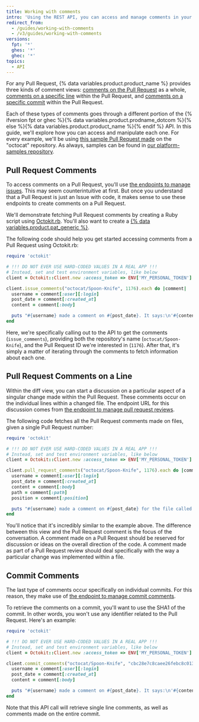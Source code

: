 ```yaml
---
title: Working with comments
intro: 'Using the REST API, you can access and manage comments in your pull requests, issues, or commits.'
redirect_from:
  - /guides/working-with-comments
  - /v3/guides/working-with-comments
versions:
  fpt: '*'
  ghes: '*'
  ghec: '*'
topics:
  - API
---
```




For any Pull Request, {% data variables.product.product_name %} provides three kinds of comment views:
[comments on the Pull Request](https://github.com/octocat/Spoon-Knife/pull/1176#issuecomment-24114792) as a whole, [comments on a specific line](https://github.com/octocat/Spoon-Knife/pull/1176#discussion_r6252889) within the Pull Request,
and [comments on a specific commit](https://github.com/octocat/Spoon-Knife/commit/cbc28e7c8caee26febc8c013b0adfb97a4edd96e#commitcomment-4049848) within the Pull Request.

Each of these types of comments goes through a different portion of the {% ifversion fpt or ghec %}{% data variables.product.prodname_dotcom %}{% else %}{% data variables.product.product_name %}{% endif %} API.
In this guide, we'll explore how you can access and manipulate each one. For every
example, we'll be using [this sample Pull Request made](https://github.com/octocat/Spoon-Knife/pull/1176) on the "octocat"
repository. As always, samples can be found in [our platform-samples repository](https://github.com/github/platform-samples/tree/master/api/ruby/working-with-comments).

## Pull Request Comments

To access comments on a Pull Request, you'll use [the endpoints to manage issues](/rest/issues#comments).
This may seem counterintuitive at first. But once you understand that a Pull
Request is just an Issue with code, it makes sense to use these endpoints to
create comments on a Pull Request.

We'll demonstrate fetching Pull Request comments by creating a Ruby script using
[Octokit.rb](https://github.com/octokit/octokit.rb). You'll also want to create a [{% data variables.product.pat_generic %}](/authentication/keeping-your-account-and-data-secure/creating-a-personal-access-token).

The following code should help you get started accessing comments from a Pull Request
using Octokit.rb:

``` ruby
require 'octokit'

# !!! DO NOT EVER USE HARD-CODED VALUES IN A REAL APP !!!
# Instead, set and test environment variables, like below
client = Octokit::Client.new :access_token => ENV['MY_PERSONAL_TOKEN']

client.issue_comments("octocat/Spoon-Knife", 1176).each do |comment|
  username = comment[:user][:login]
  post_date = comment[:created_at]
  content = comment[:body]

  puts "#{username} made a comment on #{post_date}. It says:\n'#{content}'\n"
end
```

Here, we're specifically calling out to the API to get the comments (`issue_comments`),
providing both the repository's name (`octocat/Spoon-Knife`), and the Pull Request ID
we're interested in (`1176`). After that, it's simply a matter of iterating through
the comments to fetch information about each one.

## Pull Request Comments on a Line

Within the diff view, you can start a discussion on a particular aspect of a singular
change made within the Pull Request. These comments occur on the individual lines
within a changed file. The endpoint URL for this discussion comes from [the endpoint to manage pull request reviews](/rest/pulls#comments).

The following code fetches all the Pull Request comments made on files, given a single Pull Request number:

``` ruby
require 'octokit'

# !!! DO NOT EVER USE HARD-CODED VALUES IN A REAL APP !!!
# Instead, set and test environment variables, like below
client = Octokit::Client.new :access_token => ENV['MY_PERSONAL_TOKEN']

client.pull_request_comments("octocat/Spoon-Knife", 1176).each do |comment|
  username = comment[:user][:login]
  post_date = comment[:created_at]
  content = comment[:body]
  path = comment[:path]
  position = comment[:position]

  puts "#{username} made a comment on #{post_date} for the file called #{path}, on line #{position}. It says:\n'#{content}'\n"
end
```

You'll notice that it's incredibly similar to the example above. The difference
between this view and the Pull Request comment is the focus of the conversation.
A comment made on a Pull Request should be reserved for discussion or ideas on
the overall direction of the code. A comment made as part of a Pull Request review should
deal specifically with the way a particular change was implemented within a file.

## Commit Comments

The last type of comments occur specifically on individual commits. For this reason,
they make use of [the endpoint to manage commit comments](/rest/commits#get-a-commit-comment).

To retrieve the comments on a commit, you'll want to use the SHA1 of the commit.
In other words, you won't use any identifier related to the Pull Request. Here's an example:

``` ruby
require 'octokit'

# !!! DO NOT EVER USE HARD-CODED VALUES IN A REAL APP !!!
# Instead, set and test environment variables, like below
client = Octokit::Client.new :access_token => ENV['MY_PERSONAL_TOKEN']

client.commit_comments("octocat/Spoon-Knife", "cbc28e7c8caee26febc8c013b0adfb97a4edd96e").each do |comment|
  username = comment[:user][:login]
  post_date = comment[:created_at]
  content = comment[:body]

  puts "#{username} made a comment on #{post_date}. It says:\n'#{content}'\n"
end
```

Note that this API call will retrieve single line comments, as well as comments made
on the entire commit.
